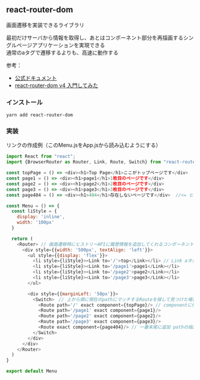 ## react-router-dom
画面遷移を実装できるライブラリ

最初だけサーバから情報を取得し、あとはコンポーネント部分を再描画するシングルページアプリケーションを実現できる  
通常のaタグで遷移するよりも、高速に動作する

参考：
- [公式ドキュメント](https://reacttraining.com/react-router/web/guides/quick-start)
- [react-router-dom v4 入門してみた](https://qiita.com/katatu801/items/81253b54b6b6713e1332)

### インストール
`yarn add react-router-dom`

### 実装

リンクの作成例（このMenu.jsをApp.jsから読み込むようにする）
```js
import React from "react";
import {BrowserRouter as Router, Link, Route, Switch} from "react-router-dom";

const topPage = () => <div><h1>Top Page</h1>ここがトップページです</div>
const page1 = () => <div><h1>page1</h1>1枚目のページです</div>
const page2 = () => <div><h1>page2</h1>2枚目のページです</div>
const page3 = () => <div><h1>page3</h1>3枚目のページです</div>
const page404 = () => <div><h1>404</h1>存在しないページです</div>  //<= ヒットしなかった時用のページを追加

const Menu = () => {
  const liStyle = {
    display: 'inline',
    width: '100px'
  }

  return (
    <Router> // 画面遷移時にヒストリーAPIに履歴情報を追加してくれるコンポーネント（BroeserRouterのエイリアスとして定義されることが多い）まずこのタグで囲う
      <div style={{width: '500px', textAlign: 'left'}}>
        <ul style={{display: 'flex'}}>
          <li style={liStyle}><Link to='/'>top</Link></li> // Link aタグと同様にリンクを作成
          <li style={liStyle}><Link to='/page1'>page1</Link></li>
          <li style={liStyle}><Link to='/page2'>page2</Link></li>
          <li style={liStyle}><Link to='/page3'>page3</Link></li>
        </ul>

        <div style={{marginLeft: '50px'}}>
          <Switch>　// 上から順に現在のpathにマッチするRouteを探して見つけた場合、それを描写する(exactがついているものはパスの完全一致で判断する)
            <Route path='/' exact component={topPage}/> // componentに他ファイルのエクスポートしたコンポーネントを指定もできる
            <Route path='/page1' exact component={page1}/>
            <Route path='/page2' exact component={page2}/>
            <Route path='/page3' exact component={page3}/>
            <Route exact component={page404}/> // 一番末尾に追加 pathの指定も、対応するLinkの追加も必要ないことで、どのURLにもマッチしない場合のページを描画
          </Switch>
        </div>
      </div>
    </Router>
  )
}

export default Menu
```